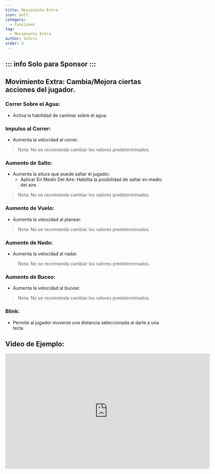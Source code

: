 ```yaml
---
title: Movimiento Extra
icon: bolt
category:
  - Funciones
tag:
  - Movimiento Extra
author: Schvis
order: 5
---
```

::: info Solo para Sponsor
:::
---
## Movimiento Extra: Cambia/Mejora ciertas acciones del jugador.
### Correr Sobre el Agua:
- Activa la habilidad de caminar sobre el agua.
### Impulso al Correr:
- Aumenta la velocidad al correr.
> Nota: No se recomienda cambiar los valores predeterminados.
### Aumento de Salto:
- Aumenta la altura que puede saltar el jugador.
    - Aplicar En Medio Del Aire: Habilita la posibilidad de saltar en medio del aire.
> Nota: No se recomienda cambiar los valores predeterminados.
### Aumento de Vuelo:
- Aumenta la velocidad al planear.
> Nota: No se recomienda cambiar los valores predeterminados.
### Aumento de Nado:
- Aumenta la velocidad al nadar.
> Nota: No se recomienda cambiar los valores predeterminados.
### Aumento de Buceo:
- Aumenta la velocidad al bucear.
> Nota: No se recomienda cambiar los valores predeterminados.
### Blink:
- Permite al jugador moverse una distancia seleccionada al darle a una tecla

## Video de Ejemplo:

<iframe width="640" height="360" src="https://www.youtube.com/embed/wMd9icqhFQg?list=PL5eI1Tb64p56g27qfYk7VuFTz4FK6YrKa" title="Korepi - Extra Movement (Sponsor)" frameborder="0" allow="accelerometer; autoplay; clipboard-write; encrypted-media; gyroscope; picture-in-picture; web-share" allowfullscreen></iframe>
